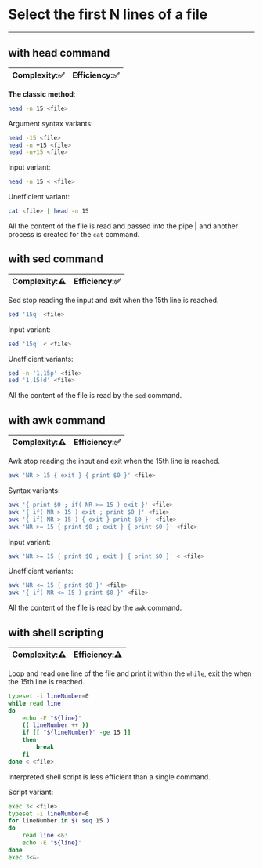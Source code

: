 # Select the first N lines of a file
***
## with head command
| Complexity::white_check_mark: | Efficiency::white_check_mark: |
| ---------- | ---------- |
**The classic method**:
```bash
head -n 15 <file>
```
Argument syntax variants:
```bash
head -15 <file>
head -n +15 <file>
head -n+15 <file>
```
Input variant:
```bash
head -n 15 < <file>
```

Unefficient variant:
```bash
cat <file> | head -n 15
```
All the content of the file is read and passed into the pipe **|** and another process is created for the `cat` command.

## with sed command
| Complexity::warning: | Efficiency::white_check_mark: |
| ---------- | ---------- |
Sed stop reading the input and exit when the 15th line is reached.
```bash
sed '15q' <file>
```
Input variant:
```bash
sed '15q' < <file>
```
Unefficient variants:
```bash
sed -n '1,15p' <file>
sed '1,15!d' <file>
```
All the content of the file is read by the `sed` command.

## with awk command
| Complexity::warning: | Efficiency::white_check_mark: |
| ---------- | ---------- |
Awk stop reading the input and exit when the 15th line is reached.
```bash
awk 'NR > 15 { exit } { print $0 }' <file>
```
Syntax variants:
```bash
awk '{ print $0 ; if( NR >= 15 ) exit }' <file>
awk '{ if( NR > 15 ) exit ; print $0 }' <file>
awk '{ if( NR > 15 ) { exit } print $0 }' <file>
awk 'NR >= 15 { print $0 ; exit } { print $0 }' <file>
```
Input variant:
```bash
awk 'NR >= 15 { print $0 ; exit } { print $0 }' < <file>
```
Unefficient variants:
```bash
awk 'NR <= 15 { print $0 }' <file>
awk '{ if( NR <= 15 ) print $0 }' <file>
```
All the content of the file is read by the `awk` command.

## with shell scripting
| Complexity::warning: | Efficiency::warning: |
| ---------- | ---------- |

Loop and read one line of the file and print it within the `while`, exit the when the 15th line is reached.
```bash
typeset -i lineNumber=0
while read line
do
	echo -E "${line}"
	(( lineNumber ++ ))
	if [[ "${lineNumber}" -ge 15 ]]
	then
		break
	fi
done < <file>
```
Interpreted shell script is less efficient than a single command.

Script variant:
```bash
exec 3< <file>
typeset -i lineNumber=0
for lineNumber in $( seq 15 )
do
    read line <&3
    echo -E "${line}"
done
exec 3<&-
```
